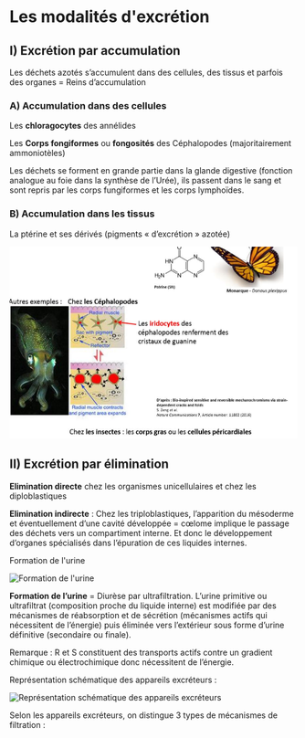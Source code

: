 # Les modalités d'excrétion

## I) Excrétion par accumulation 

Les déchets azotés s’accumulent dans des cellules, des tissus et parfois des organes =  Reins d’accumulation 

### A) Accumulation dans des cellules 

Les **chloragocytes** des annélides 

Les **Corps fongiformes** ou **fongosités** des Céphalopodes (majoritairement ammoniotèles) 

Les déchets se forment en grande partie dans la glande digestive (fonction analogue au foie dans la synthèse de l’Urée), ils passent dans le sang et sont repris par les corps fungiformes et les corps lymphoïdes. 

### B) Accumulation dans les tissus

La ptérine et ses dérivés (pigments « d’excrétion » azotée)

![La ptérine et ses dérivés](Images/ptérine.JPG)

## II) Excrétion par élimination

**Elimination directe** chez les organismes unicellulaires et chez les diploblastiques

**Elimination indirecte** : Chez les triploblastiques, l’apparition du mésoderme et éventuellement d’une cavité développée = cœlome implique le passage des déchets vers un compartiment interne.  Et donc le développement d’organes  spécialisés dans l’épuration de ces liquides internes. 

Formation de l'urine

![Formation de l'urine](Images/urine.JPG)

**Formation de l’urine** = Diurèse par ultrafiltration. L’urine primitive ou ultrafiltrat  (composition proche du liquide interne) est modifiée par des mécanismes de réabsorption et de sécrétion (mécanismes actifs qui nécessitent de l’énergie) puis éliminée vers l’extérieur sous forme d’urine définitive (secondaire ou finale).

Remarque : R et S constituent des transports actifs contre un gradient chimique ou électrochimique donc nécessitent de l’énergie.

Représentation schématique des appareils excréteurs : 

![Représentation schématique des appareils excréteurs](Images/appareils.JPG)

Selon les appareils excréteurs, on distingue 3 types de mécanismes de filtration : 





